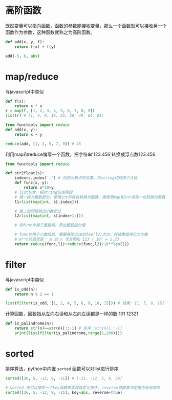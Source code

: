 # 高阶函数
既然变量可以指向函数，函数的参数能接收变量，那么一个函数就可以接收另一个函数作为参数，这种函数就称之为高阶函数。

```python
def add(x, y, f):
    return f(x) + f(y)

add(-5, 6, abs)
```

# map/reduce
与javascript中类似
```python
def f(x):
    return x * x
r = map(f, [1, 2, 3, 4, 5, 6, 7, 8, 9])
list(r) # [1, 4, 9, 16, 25, 36, 49, 64, 81]
```

```python
from functools import reduce
def add(x, y):
    return x + y

reduce(add, [1, 3, 5, 7, 9]) # 25
```

利用map和reduce编写一个函数，把字符串'123.456'转换成浮点数123.456
```python
from functools import reduce

def str2float(s):
    index=s.index('.') # 找到小数点的位置，将string切成两个片段
    def func(x, y):
        return x*10+y
    # list切片，把string切成两段
    # 第一段为整数部分，使用int将每位转换为整数，再使用map和int将每一位转换为整数
    l1=list(map(int, s[:index]))

    # 第二段同理算出小数部分
    l2=list(map(int, s[index+1:]))

    # 将func作用于整数段，算出整数部分值

    # func作用于小数段后，需要再除以10的len(l2)次方，将结果值转化为小数
    # m**n的意思是： m 的 n 次方例如 123 / 10² = 1.23
    return reduce(func,l1)+reduce(func,l2)/10**len(l2)
```


# filter
与javascript中类似
```python
def is_odd(n):
    return n % 2 == 1

list(filter(is_odd, [1, 2, 4, 5, 6, 9, 10, 15])) # 结果: [1, 5, 9, 15]
```

计算回数，回数指从左向右读和从右向左读都是一样的数 101 12321

```python
def is_palindrome(n):
    return str(n)==str(n)[::-1] # 反序：str(n)[::-1]
    print(list(filter(is_palindrome,range(1,200))))
```

# sorted
排序算法，python中内置 `sorted` 函数可以对list进行排序
```python
sorted([36, 5, -12, 9, -21]) # [-21, -12, 5, 9, 36]

# sorted 还可以接受一个key函数来实现自定义排序, reverse参数来决定是否反向排序
sorted([36, 5, -12, 9, -21], key=abs, reverse=True)
```